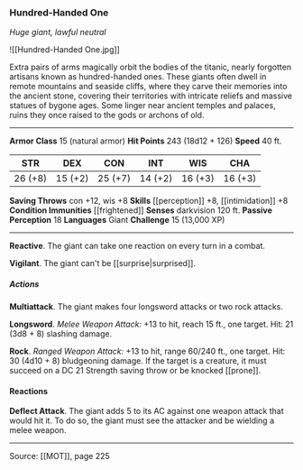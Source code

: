 ### Hundred-Handed One
_Huge giant, lawful neutral_

![[Hundred-Handed One.jpg]]

Extra pairs of arms magically orbit the bodies of the titanic, nearly forgotten artisans known as hundred-handed ones. These giants often dwell in remote mountains and seaside cliffs, where they carve their memories into the ancient stone, covering their territories with intricate reliefs and massive statues of bygone ages. Some linger near ancient temples and palaces, ruins they once raised to the gods or archons of old.




---

**Armor Class** 15 (natural armor)
**Hit Points** 243 (18d12 + 126)
**Speed** 40 ft.

| STR     | DEX     | CON     | INT     | WIS     | CHA     |
|---------|---------|---------|---------|---------|---------|
| 26 (+8) | 15 (+2) | 25 (+7) | 14 (+2) | 16 (+3) | 16 (+3) |

**Saving Throws** con +12, wis +8
**Skills** [[perception]] +8, [[intimidation]] +8
**Condition Immunities** [[frightened]]
**Senses** darkvision 120 ft.
**Passive Perception** 18
**Languages** Giant
**Challenge** 15 (13,000 XP)

---

**Reactive**. The giant can take one reaction on every turn in a combat.

**Vigilant**. The giant can't be [[surprise|surprised]].

##### Actions
**Multiattack**. The giant makes four longsword attacks or two rock attacks.

**Longsword**. _Melee Weapon Attack:_ +13 to hit, reach 15 ft., one target. Hit: 21 (3d8 + 8) slashing damage.

**Rock**. _Ranged Weapon Attack:_ +13 to hit, range 60/240 ft., one target. Hit: 30 (4d10 + 8) bludgeoning damage. If the target is a creature, it must succeed on a DC 21 Strength saving throw or be knocked [[prone]].

#### Reactions
**Deflect Attack**. The giant adds 5 to its AC against one weapon attack that would hit it. To do so, the giant must see the attacker and be wielding a melee weapon.


---

Source: [[MOT]], page 225
